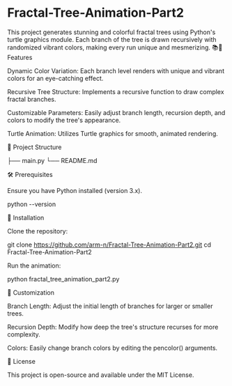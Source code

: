 # Fractal-Tree-Animation-Part2
This project generates stunning and colorful fractal trees using Python's turtle graphics module. Each branch of the tree is drawn recursively with randomized vibrant colors, making every run unique and mesmerizing.
📚🌳 Features

Dynamic Color Variation: Each branch level renders with unique and vibrant colors for an eye-catching effect.

Recursive Tree Structure: Implements a recursive function to draw complex fractal branches.

Customizable Parameters: Easily adjust branch length, recursion depth, and colors to modify the tree's appearance.

Turtle Animation: Utilizes Turtle graphics for smooth, animated rendering.

📂 Project Structure

├── main.py
└── README.md

🛠️ Prerequisites

Ensure you have Python installed (version 3.x).

python --version

🚀 Installation

Clone the repository:

git clone https://github.com/arm-n/Fractal-Tree-Animation-Part2.git
cd Fractal-Tree-Animation-Part2

Run the animation:

python fractal_tree_animation_part2.py

🎨 Customization

Branch Length: Adjust the initial length of branches for larger or smaller trees.

Recursion Depth: Modify how deep the tree's structure recurses for more complexity.

Colors: Easily change branch colors by editing the pencolor() arguments.


📄 License

This project is open-source and available under the MIT License.

